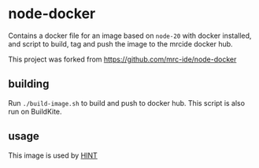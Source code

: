 # node-docker
Contains a docker file for an image based on `node-20` with docker installed, and script to build, tag and push
the image to the mrcide docker hub. 

This project was forked from https://github.com/mrc-ide/node-docker

## building
Run `./build-image.sh` to build and push to docker hub. This script is also run on BuildKite.

## usage
This image is used by [HINT](https://github.com/mrc-ide/hint)
